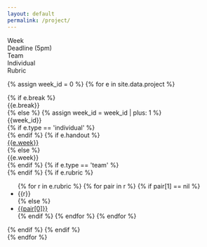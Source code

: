 ```yaml
---
layout: default
permalink: /project/
---
```


<div class="week hrow">
    <div class="week_id">Week</div>
    <div class="date">Deadline (5pm)</div>
    <div class="topic">Team</div>
    <div class="topic">Individual</div>
	<div class="topic">Rubric</div>
</div>

{% assign week_id = 0 %}
{% for e in site.data.project %}
<div class="week {% cycle "odd", "even" %}">
    {% if e.break %}
    <div class="week_id"></div>
    <div class="date"></div>
	<div class="topic">{{e.break}}</div>
    {% else %}
    {% assign week_id = week_id | plus: 1 %}
    <div class="week_id">{{week_id}}</div>
    <div class="date"></div>
    {% if e.type == 'individual' %}
         <div class="topic"></div>
    {% endif %}
    {% if e.handout %}
    <div class="topic"><a href="{{e.handout}}">{{e.week}}</a></div>
    {% else %}
    <div class="topic">{{e.week}}</div>
    {% endif %}
    {% if e.type == 'team' %}
         <div class="topic"></div>
    {% endif %}
    {% if e.rubric %}
    <div class="topic">
        <ul>
            {% for r in e.rubric %}
                {% for pair in r %}
                    {% if pair[1] == nil %}
                        <li>{{r}}</li>
                    {% else %}
                        <li><a href="{{pair[1]}}">{{pair[0]}}</a></li>
                    {% endif %}
                {% endfor %}
            {% endfor %}
        </ul>
    </div>
    {% endif %}
    {% endif %}
</div>
{% endfor %}

<script type="text/javascript">
   make_schedule({{site.data.settings.first}},7,0);
</script>
   


